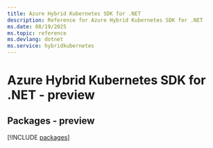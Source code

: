 ```yaml
---
title: Azure Hybrid Kubernetes SDK for .NET
description: Reference for Azure Hybrid Kubernetes SDK for .NET
ms.date: 08/19/2025
ms.topic: reference
ms.devlang: dotnet
ms.service: hybridkubernetes
---
```

# Azure Hybrid Kubernetes SDK for .NET - preview
## Packages - preview
[!INCLUDE [packages](hybrid-kubernetes-index.md)]